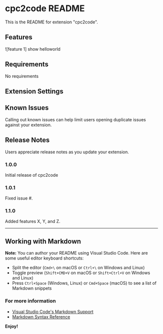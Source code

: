 # cpc2code README

This is the README for extension "cpc2code".
## Features


\!\[feature 1\] show helloworld

## Requirements

No requirements

## Extension Settings



## Known Issues

Calling out known issues can help limit users opening duplicate issues against your extension.

## Release Notes

Users appreciate release notes as you update your extension.

### 1.0.0

Initial release of  cpc2code

### 1.0.1

Fixed issue #.

### 1.1.0

Added features X, Y, and Z.

-----------------------------------------------------------------------------------------------------------

## Working with Markdown

**Note:** You can author your README using Visual Studio Code.  Here are some useful editor keyboard shortcuts:

* Split the editor (`Cmd+\` on macOS or `Ctrl+\` on Windows and Linux)
* Toggle preview (`Shift+CMD+V` on macOS or `Shift+Ctrl+V` on Windows and Linux)
* Press `Ctrl+Space` (Windows, Linux) or `Cmd+Space` (macOS) to see a list of Markdown snippets

### For more information

* [Visual Studio Code's Markdown Support](http://code.visualstudio.com/docs/languages/markdown)
* [Markdown Syntax Reference](https://help.github.com/articles/markdown-basics/)

**Enjoy!**
